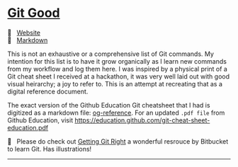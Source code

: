 # [Git Good](reference.md)
🔗  &nbsp; [Website](url) <br>
📃 &nbsp; [Markdown](reference.md)

This is not an exhaustive or a comprehensive list of Git commands. My intention for this list is to have it grow organically as I learn new commands from my workflow and log them here. I was inspired by a physical print of a Git cheat sheet I received at a hackathon, it was very well laid out with good visual heirarchy; a joy to refer to. This is an attempt at recreating that as a digital reference document.

The exact version of the Github Education Git cheatsheet that I had is digitized as a markdown file: [og-reference](og-reference.md). For an updated `.pdf file` from Github Education, visit https://education.github.com/git-cheat-sheet-education.pdf

🔎 &nbsp; Please do check out [Getting Git Right](https://www.atlassian.com/git) a wonderful resrouce by Bitbucket to learn Git. Has illustrations!

---
